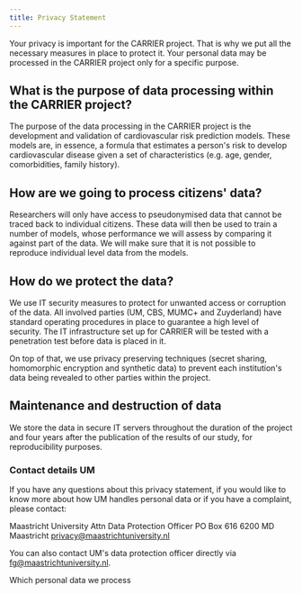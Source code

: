 ```yaml
---
title: Privacy Statement
---
```


Your privacy is important for the CARRIER project. That is why we put all the necessary measures in place to protect it. Your personal data may be processed in the CARRIER project only for a specific purpose. 

## **What is the purpose of data processing within the CARRIER project?**

The purpose of the data processing in the CARRIER project is the development and validation of cardiovascular risk prediction models. These models are, in essence, a formula that estimates a person's risk to develop  cardiovascular disease given a set of characteristics (e.g. age, gender, comorbidities, family history).

## **How are we going to process citizens' data?**

Researchers will only have access to pseudonymised data that cannot be traced back to individual citizens. These data will then be used to train a number of models, whose performance we will assess by comparing it against part of the data. We will make sure that it is not possible to reproduce individual level data from the models.

## **How do we protect the data?**

We use IT security measures to protect for unwanted access or corruption of the data. All involved parties (UM, CBS, MUMC+ and Zuyderland) have standard operating procedures in place to guarantee a high level of security. The IT infrastructure set up for CARRIER will be tested with a penetration test before data is placed in it.

On top of that, we use privacy preserving techniques (secret sharing, homomorphic encryption and synthetic data) to prevent each institution's data being revealed to other parties within the project.

## **Maintenance and destruction of data**

We store the data in secure IT servers throughout the duration of the project and four years after the publication of the results of our study, for reproducibility purposes.


### **Contact details UM**
If you have any questions about this privacy statement, if you would like to know more about how UM handles personal data or if you have a complaint, please contact:

Maastricht University
Attn Data Protection Officer
PO Box 616
6200 MD Maastricht
privacy@maastrichtuniversity.nl

You can also contact UM's data protection officer directly via fg@maastrichtuniversity.nl.

Which personal data we process